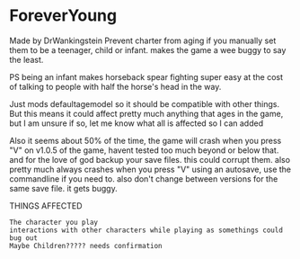 # ForeverYoung
Made by DrWankingstein
Prevent charter from aging if you manually set them to be a teenager, child or infant. makes the game a wee buggy to say the least.

PS being an infant makes horseback spear fighting super easy at the cost of talking to people with half the horse's head in the way.

Just mods defaultagemodel so it should be compatible with other things. But this means it could affect pretty much anything that ages in the game, but I am unsure if so, let me know what all is affected so I can added

Also it seems about 50% of the time, the game will crash when you press "V" on v1.0.5 of the game, havent tested too much beyond or below that. and for the love of god backup your save files. this could corrupt them. also pretty much always crashes when you press "V" using an autosave, use the commandline if you need to. also don't change between versions for the same save file. it gets buggy.

THINGS AFFECTED

    The character you play
    interactions with other characters while playing as somethings could bug out
    Maybe Children????? needs confirmation

